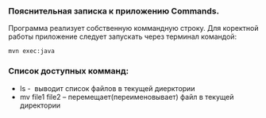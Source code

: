 ### Пояснительная записка к приложению Commands.

Программа реализует собственную коммандную строку.
Для коректной работы приложение следует запускать через терминал командой:
```
mvn exec:java
```

### Список доступных комманд:

* ls -  выводит список файлов в текущей диерктории
* mv file1 file2 – перемещает(переименовывает) файл в текущей директории
